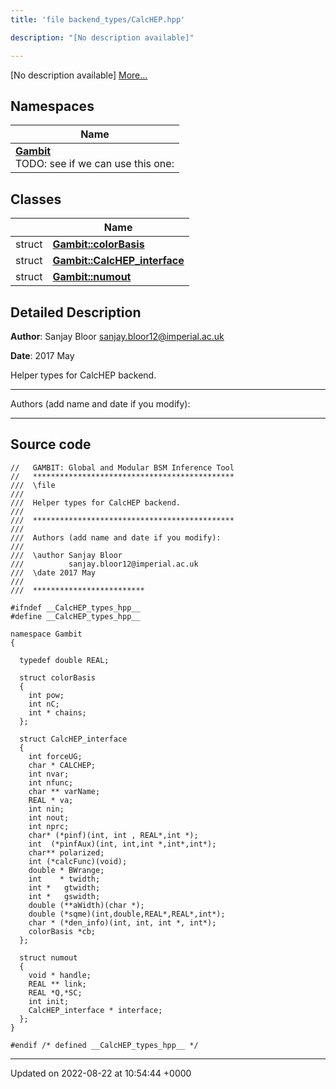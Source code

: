 ```yaml
---
title: 'file backend_types/CalcHEP.hpp'

description: "[No description available]"

---
```







[No description available] [More...](#detailed-description)

## Namespaces

| Name           |
| -------------- |
| **[Gambit](/documentation/code/gambit_2-2/namespaces/namespacegambit/)** <br>TODO: see if we can use this one:  |

## Classes

|                | Name           |
| -------------- | -------------- |
| struct | **[Gambit::colorBasis](/documentation/code/gambit_2-2/classes/structgambit_1_1colorbasis/)**  |
| struct | **[Gambit::CalcHEP_interface](/documentation/code/gambit_2-2/classes/structgambit_1_1calchep__interface/)**  |
| struct | **[Gambit::numout](/documentation/code/gambit_2-2/classes/structgambit_1_1numout/)**  |

## Detailed Description


**Author**: Sanjay Bloor [sanjay.bloor12@imperial.ac.uk](mailto:sanjay.bloor12@imperial.ac.uk)

**Date**: 2017 May

Helper types for CalcHEP backend.



------------------

Authors (add name and date if you modify):



------------------




## Source code

```
//   GAMBIT: Global and Modular BSM Inference Tool
//   *********************************************
///  \file
///
///  Helper types for CalcHEP backend.
///
///  *********************************************
///
///  Authors (add name and date if you modify):
///
///  \author Sanjay Bloor
///          sanjay.bloor12@imperial.ac.uk
///  \date 2017 May
///
///  *************************

#ifndef __CalcHEP_types_hpp__
#define __CalcHEP_types_hpp__

namespace Gambit
{

  typedef double REAL; 
  
  struct colorBasis
  { 
    int pow; 
    int nC; 
    int * chains;
  };
  
  struct CalcHEP_interface
  {
    int forceUG;
    char * CALCHEP;
    int nvar;
    int nfunc;
    char ** varName;
    REAL * va;
    int nin;
    int nout;
    int nprc;
    char* (*pinf)(int, int , REAL*,int *);
    int  (*pinfAux)(int, int,int *,int*,int*);
    char** polarized;
    int (*calcFunc)(void);
    double * BWrange;
    int    * twidth;    
    int *   gtwidth;
    int *   gswidth;
    double (**aWidth)(char *);
    double (*sqme)(int,double,REAL*,REAL*,int*);
    char * (*den_info)(int, int, int *, int*);
    colorBasis *cb;  
  };

  struct numout
  {
    void * handle;
    REAL ** link;
    REAL *Q,*SC;
    int init;
    CalcHEP_interface * interface; 
  };
}

#endif /* defined __CalcHEP_types_hpp__ */
```


-------------------------------

Updated on 2022-08-22 at 10:54:44 +0000
